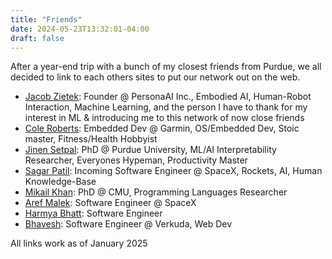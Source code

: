 ```yaml
---
title: "Friends"
date: 2024-05-23T13:32:01-04:00
draft: false
---
```

After a year-end trip with a bunch of my closest friends from Purdue, we all decided to link to each others sites to put our network out on the web.

- [Jacob Zietek](https://www.zietek.dev/): Founder @ PersonaAI Inc., Embodied AI, Human-Robot Interaction, Machine Learning, and the person I have to thank for my interest in ML & introducing me to this network of now close friends
- [Cole Roberts](https://coleroberts.dev/index): Embedded Dev @ Garmin, OS/Embedded Dev, Stoic master, Fitness/Health Hobbyist
- [Jinen Setpal](https://jinen.setpal.net/): PhD @ Purdue University, ML/AI Interpretability Researcher, Everyones Hypeman, Productivity Master
- [Sagar Patil](https://sagarpatil.me/):  Incoming Software Engineer @ SpaceX, Rockets, AI, Human Knowledge-Base
- [Mikail Khan](https://mikail-khan.com/): PhD @ CMU, Programming Languages Researcher
- [Aref Malek](https://arefmalek.com/): Software Engineer @ SpaceX
- [Harmya Bhatt](https://harmya.me/): Software Engineer
- [Bhavesh](https://bhavesh.dev/): Software Engineer @ Verkuda, Web Dev


All links work as of January 2025
<!--more-->
